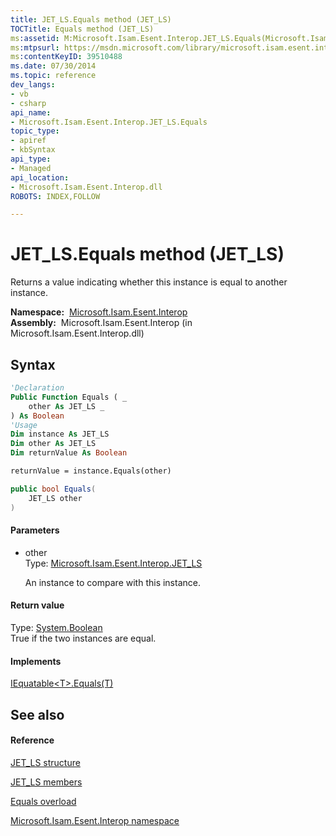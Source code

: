 ```yaml
---
title: JET_LS.Equals method (JET_LS)
TOCTitle: Equals method (JET_LS)
ms:assetid: M:Microsoft.Isam.Esent.Interop.JET_LS.Equals(Microsoft.Isam.Esent.Interop.JET_LS)
ms:mtpsurl: https://msdn.microsoft.com/library/microsoft.isam.esent.interop.jet_ls.equals(v=EXCHG.10)
ms:contentKeyID: 39510488
ms.date: 07/30/2014
ms.topic: reference
dev_langs:
- vb
- csharp
api_name: 
- Microsoft.Isam.Esent.Interop.JET_LS.Equals
topic_type: 
- apiref
- kbSyntax
api_type: 
- Managed
api_location: 
- Microsoft.Isam.Esent.Interop.dll
ROBOTS: INDEX,FOLLOW

---
```


# JET_LS.Equals method (JET_LS)

Returns a value indicating whether this instance is equal to another instance.

**Namespace:**  [Microsoft.Isam.Esent.Interop](./microsoft.isam.esent.interop-namespace.md)  
**Assembly:**  Microsoft.Isam.Esent.Interop (in Microsoft.Isam.Esent.Interop.dll)

## Syntax

``` vb
'Declaration
Public Function Equals ( _
    other As JET_LS _
) As Boolean
'Usage
Dim instance As JET_LS
Dim other As JET_LS
Dim returnValue As Boolean

returnValue = instance.Equals(other)
```

``` csharp
public bool Equals(
    JET_LS other
)
```

#### Parameters

  - other  
    Type: [Microsoft.Isam.Esent.Interop.JET_LS](./jet-ls-structure.md)  
    
    An instance to compare with this instance.

#### Return value

Type: [System.Boolean](/dotnet/api/system.boolean)  
True if the two instances are equal.  

#### Implements

[IEquatable\<T\>.Equals(T)](/dotnet/api/system.iequatable-1.equals#System_IEquatable_1_Equals__0_)  

## See also

#### Reference

[JET_LS structure](./jet-ls-structure.md)

[JET_LS members](./jet-ls-members.md)

[Equals overload](./jet-ls.equals-method.md)

[Microsoft.Isam.Esent.Interop namespace](./microsoft.isam.esent.interop-namespace.md)